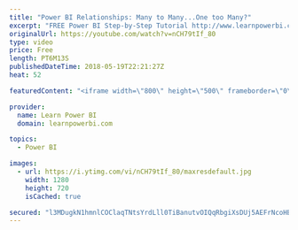 ```yaml
---
title: "Power BI Relationships: Many to Many...One too Many?"
excerpt: "FREE Power BI Step-by-Step Tutorial http://www.learnpowerbi.com/bonus 👉 Download Lesson PBIX Files at http://www.learnpowerbi.com/bonus-download ✅ Subscribe to always get my latest videos: https://goo.gl/P79Hcr 👪 Join our Facebook Group https://www.facebook.com/groups/talkpowerbi  ===Most Popular Playlists==="
originalUrl: https://youtube.com/watch?v=nCH79tIf_80
type: video
price: Free
length: PT6M13S
publishedDateTime: 2018-05-19T22:21:27Z
heat: 52

featuredContent: "<iframe width=\"800\" height=\"500\" frameborder=\"0\" src=\"https://www.youtube.com/embed/nCH79tIf_80\" allow=\"accelerometer; autoplay; encrypted-media; gyroscope; picture-in-picture\" allowfullscreen></iframe>"

provider:
  name: Learn Power BI
  domain: learnpowerbi.com

topics:
  - Power BI

images:
  - url: https://i.ytimg.com/vi/nCH79tIf_80/maxresdefault.jpg
    width: 1280
    height: 720
    isCached: true

secured: "l3MDugkN1hmnlCOClaqTNtsYrdLll0TiBanutvOIQqRbgiXsDUj5AEFrNcoHB6h+wqOES5xdCyGHth1cS62uRPjE6DbbYmzvlV4oksd4tRLYflgjpVtl28ysZ+NI7Pf4mJx0Vkfs2rVM9h0jKz/eXCNX11F+yLeLkm4XU1WqlaOE2SSfSsVamuNM4T9hUpmm9bCs1mS3TGOJb6zkPvW9jz4HBUC1rRT5hW+tFcBP3Tzih8fzlBpM+Ar086XDXxMuvofejT9YYCmUdK0HoHqVgDNup0p17CGceLJbWYHph6SY6hvVq9ajMQcos0rlD2JUrNrqPTb68EQstoJzee3j2wWeExiZovsE1IhB898+8OOappNiPtakCdB+Sfa0MRLVRVEet97jI+1M0ab3FD9vHudQKbs8nPt8d7QlwR3a7gY=;A90M7fu4SaDefb67Yij0NA=="
---
```


